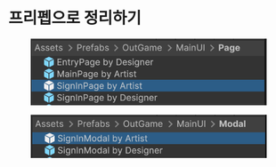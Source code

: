 # 프리펩으로 정리하기

<figure><img src="../../../.gitbook/assets/SignInPageEditor.png" alt=""><figcaption></figcaption></figure>

<figure><img src="../../../.gitbook/assets/SignInModalEditor.png" alt=""><figcaption></figcaption></figure>
